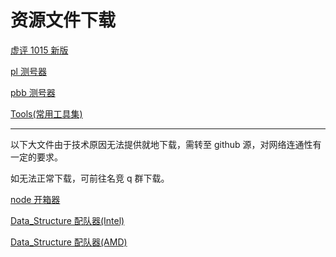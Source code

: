 # 资源文件下载

[虚评 1015 新版](files/XP1015.zip)

[pl 测号器](files/pl-miner.zip)

[pbb 测号器](files/pbb.zip)

[Tools(常用工具集)](files/tools.zip)

------

以下大文件由于技术原因无法提供就地下载，需转至 github 源，对网络连通性有一定的要求。

如无法正常下载，可前往名竞 q 群下载。

[node 开箱器](https://github.com/sqrt2802/namern-help-dev/releases/download/file-downloader-init/node-openbox-250420.zip)

[Data_Structure 配队器(Intel)](https://github.com/sqrt2802/namern-help-dev/releases/download/file-downloader-init/Data_Structure_2_Intel.zip)

[Data_Structure 配队器(AMD)](https://github.com/sqrt2802/namern-help-dev/releases/download/file-downloader-init/Data_Structure_2_AMD.zip)
